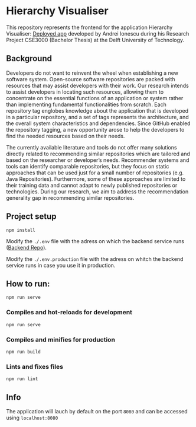 # Hierarchy Visualiser
This repository represents the frontend for the application Hierarchy Visualiser: [Deployed app](https://hierarchy-visualiser.herokuapp.com/) developed by Andrei Ionescu during his Research Project CSE3000 (Bachelor Thesis) at the Delft University of Technology.

## Background
Developers do not want to reinvent the wheel when establishing a new software system. Open-source software
repositories are packed with resources that may assist developers with their work. Our research intends to
assist developers in locating such resources, allowing them to concentrate on the essential functions of an
application or system rather than implementing fundamental functionalities from scratch.
Each repository tag englobes knowledge about the application that is developed in a particular repository,
and a set of tags represents the architecture, and the overall system characteristics and dependencies.
Since GitHub enabled the repository tagging, a new opportunity arose to help the developers to find the
needed resources based on their needs.

The currently available literature and tools do not offer many solutions directly related to recommending
similar repositories which are tailored and based on the researcher or developer’s needs. Recommender
systems and tools can identify comparable repositories, but they focus on static approaches that can be
used just for a small number of repositories (e.g. Java Repositories). Furthermore, some of these approaches
are limited to their training data and cannot adapt to newly published repositories or technologies.
During our research, we aim to address the recommendation generality gap in recommending similar
repositories. 

## Project setup
```
npm install
```
Modify the `./.env` file with the adress on which the backend service runs ([Backend Repo](https://github.com/andrei5090/SimilarRepoBackend)).

Modify the `./.env.production` file with the adress on whitch the backend service runs in case you use it in production.

## How to run:
```
npm run serve
```

### Compiles and hot-reloads for development
```
npm run serve
```

### Compiles and minifies for production
```
npm run build
```

### Lints and fixes files
```
npm run lint
```

## Info
The application will lauch by default on the port `8080` and can be accessed using `localhost:8080`
